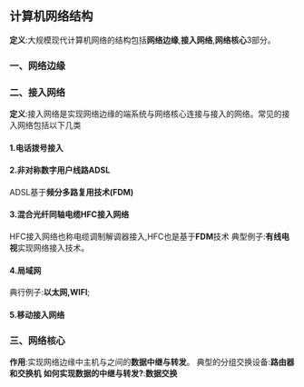 ## 计算机网络结构
**定义**:大规模现代计算机网络的结构包括**网络边缘**,**接入网络**,**网络核心**3部分。
### 一、网络边缘

### 二、接入网络
**定义**:接入网络是实现网络边缘的端系统与网络核心连接与接入的网络。常见的接入网络包括以下几类

#### 1.电话拨号接入
#### 2.非对称数字用户线路ADSL
ADSL基于**频分多路复用技术(FDM)**
#### 3.混合光纤同轴电缆HFC接入网络
HFC接入网络也称电缆调制解调器接入,HFC也是基于**FDM**技术
典型例子:**有线电视**实现网络接入技术。
#### 4.局域网
典行例子:**以太网,WIFI**;

#### 5.移动接入网络

### 三、网络核心
**作用**:实现网络边缘中主机与之间的**数据中继与转发**。
典型的分组交换设备:**路由器和交换机**
**如何实现数据的中继与转发?**:**数据交换**
